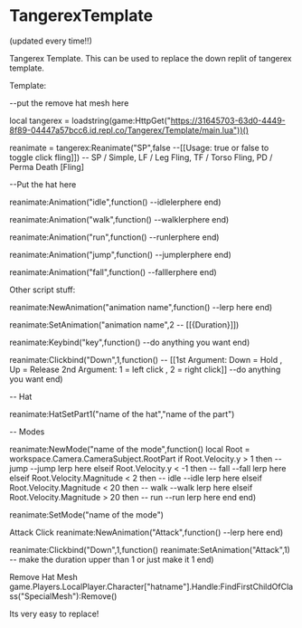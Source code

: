 # TangerexTemplate
(updated every time!!)

Tangerex Template.
This can be used to replace the down replit of tangerex template.

Template:

--put the remove hat mesh here

local tangerex = loadstring(game:HttpGet("https://31645703-63d0-4449-8f89-04447a57bcc6.id.repl.co/Tangerex/Template/main.lua"))()

reanimate = tangerex:Reanimate("SP",false --[[Usage: true or false to toggle click fling]]) -- SP / Simple, LF / Leg Fling, TF / Torso Fling, PD / Perma Death [Fling]

--Put the hat here

reanimate:Animation("idle",function()
--idlelerphere
end)

reanimate:Animation("walk",function()
--walklerphere
end)

reanimate:Animation("run",function()
--runlerphere
end)

reanimate:Animation("jump",function()
--jumplerphere
end)

reanimate:Animation("fall",function()
--falllerphere
end)



Other script stuff:

reanimate:NewAnimation("animation name",function()
--lerp here
end)

reanimate:SetAnimation("animation name",2 -- [[{Duration}]])

reanimate:Keybind("key",function()
--do anything you want
end)

reanimate:Clickbind("Down",1,function() -- [[1st Argument: Down = Hold , Up = Release 2nd Argument: 1 = left click , 2 = right click]]
--do anything you want
end)

-- Hat

reanimate:HatSetPart1("name of the hat","name of the part")

-- Modes

reanimate:NewMode("name of the mode",function()
local Root = workspace.Camera.CameraSubject.RootPart
if Root.Velocity.y > 1 then -- jump
--jump lerp here
elseif Root.Velocity.y < -1 then -- fall
--fall lerp here
elseif Root.Velocity.Magnitude < 2 then -- idle
--idle lerp here
elseif Root.Velocity.Magnitude < 20 then -- walk
--walk lerp here
elseif Root.Velocity.Magnitude > 20 then -- run
--run lerp here
end
end)

reanimate:SetMode("name of the mode")

Attack Click
reanimate:NewAnimation("Attack",function()
--lerp here
end)

reanimate:Clickbind("Down",1,function()
reanimate:SetAnimation("Attack",1) -- make the duration upper than 1 or just make it 1
end)

Remove Hat Mesh
game.Players.LocalPlayer.Character["hatname"].Handle:FindFirstChildOfClass("SpecialMesh"):Remove()

Its very easy to replace!
